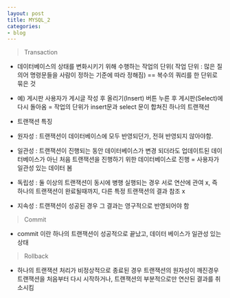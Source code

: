 ```yaml
---
layout: post
title: MYSQL_2
categories:
- blog
---
```


> Transaction 

* 데이터베이스의 상태를 변화시키기 위해 수행하는 작업의 단위( 작업 단위 : 많은 질의어 명령문들을 사람이 정하는 기준에 따라 정해짐) == 복수의 쿼리를 한 단위로 묶은 것

* 예) 게시판 사용자가 게시글 작성 후 올리기(Insert) 버튼 누른 후 게시판(Select)에 다시 돌아옴 = 작업의 단위가 insert문과 select 문이 합쳐진 하나의 트랜잭션



* 트랜잭션 특징
 * 원자성 : 트랜잭션이 데이터베이스에 모두 반영되던가, 전혀 반영되지 않아야함. 
 * 일관성 : 트랜잭션이 진행되는 동안 데이터베이스가 변경 되더라도 업데이트된 데이터베이스가 아닌 처음 트랜잭션을 진행하기 위한 데이터베이스로 진행 = 사용자가 일관성 있는 데이터 봄
 * 독립성 : 둘 이상의 트랜잭션이 동시에 병행 실행되는 경우 서로 연산에 관여 x, 즉 하나의 트랜잭션이 완료될때까지, 다른 특정 트랜잭션의 결과 참조 x
 * 지속성 : 트랜잭션이 성공된 경우 그 결과는 영구적으로 반영되어야 함 
 
 
> Commit 
* commit 이란 하나의 트랜잭션이 성공적으로 끝났고, 데이터 베이스가 일관성 있는 상태

> Rollback
* 하나의 트랜잭션 처리가 비정상적으로 종료된 경우 트랜잭션의 원자성이 깨진경우 트랜잭션을 처음부터 다시 시작하거나, 트랜잭션의 부분적으로만 연산된 결과를 취소시킴 


